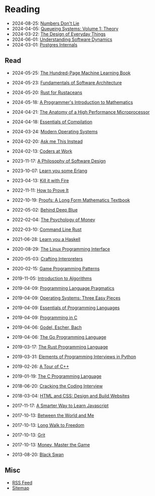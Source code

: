 # Reading

- 2024-08-25: [Numbers Don't Lie](./numbers-dont-lie.md)
- 2024-04-05: [Queueing Systems: Volume 1: Theory](./queueing-systems-vol-1.md)
- 2024-03-22: [The Design of Everyday Things](./the-design-of-everyday-things.md)
- 2024-06-01: [Understanding Software Dynamics](./understanding-software-dynamics.md)
- 2024-03-01: [Postgres Internals](./postgres-internals.md)

## Read

- 2024-05-25: [The Hundred-Page Machine Learning Book](./the-hundred-page-machine-learning-book.md)
- 2024-05-23: [Fundamentals of Software Architecture](./fundamentals-of-software-architecture.md)
- 2024-05-20: [Rust for Rustaceans](./rust-for-rustaceans.md)
- 2024-05-18: [A Programmer's Introduction to Mathematics](./a-programmers-introduction-to-mathematics.md)
- 2024-04-21: [The Anatomy of a High Performance Microprocessor](./the-anatomy-of-a-high-performance-microprocessor.md)
- 2024-04-18: [Essentials of Compilation](./essentials-of-compilation.md)
- 2024-03-24: [Modern Operating Systems](./modern-operating-systems.md)
- 2024-02-20: [Ask me This Instead](./ask-me-this-instead.md)
- 2024-02-13: [Coders at Work](./coders-at-work.md)

- 2023-11-17: [A Philosophy of Software Design](./a-philosophy-of-software-design.md)
- 2023-10-07: [Learn you some Erlang](./learn-you-some-erlang.md)
- 2023-04-13: [Kill it with Fire](./kill-it-with-fire.md)

- 2022-11-11: [How to Prove It](./how-to-prove-it.md)
- 2022-10-19: [Proofs: A Long Form Mathematics Textbook](./proofs-a-long-form-mathematics-textbooks.md)
- 2022-05-02: [Behind Deep Blue](./behind-deep-blue.md)
- 2022-02-04: [The Psychology of Money](./the-psychology-of-money.md)
- 2022-03-10: [Command Line Rust](./command-line-rust.md)

- 2021-06-28: [Learn you a Haskell](./learn-you-a-haskell.md)

- 2020-08-29: [The Linux Programming Interface](./the-linux-programming-interface.md)
- 2020-05-03: [Crafting Interpreters](./crafting-interpreters.md)
- 2020-02-15: [Game Programming Patterns](./game-programming-patterns.md)

- 2019-11-05: [Introduction to Algorithms](./introduction-to-algorithms.md)
- 2019-04-09: [Programming Language Pragmatics](./programming-language-pragmatics.md)
- 2019-04-09: [Operating Systems: Three Easy Pieces](./operating-systems-three-easy-pieces.md)
- 2019-04-09: [Essentials of Programming Languages](./essentials-of-programming-languages.md)
- 2019-04-09: [Programming in C](./programming-in-c.md)
- 2019-04-06: [Godel, Escher, Bach](./godel-escher-bach.md)
- 2019-04-06: [The Go Programming Language](./the-go-programming-language.md)
- 2019-03-17: [The Rust Programming Language](./the-rust-programming-language.md)
- 2019-03-31: [Elements of Programming Interviews in Python](./elements-of-programming-interviews-in-python.md)
- 2019-02-26: [A Tour of C++](./a-tour-of-cpp.md)
- 2019-01-19: [The C Programming Language](./the-c-programming-language.md)

- 2018-06-20: [Cracking the Coding Interview](./cracking-the-coding-interview.md)
- 2018-03-04: [HTML and CSS: Design and Build Websites](./html-and-css-design-and-build-websites.md)

- 2017-11-17: [A Smarter Way to Learn Javascript](./a-smarter-way-to-learn-javascript.md)
- 2017-10-13: [Between the World and Me](./between-the-world-and-me.md)
- 2017-10-13: [Long Walk to Freedom](./long-walk-to-freedom.md)
- 2017-10-13: [Grit](./grit.md)
- 2017-10-13: [Money, Master the Game](./money-master-the-game.md)

- 2013-08-20: [Black Swan](./black-swan.md)

## Misc

- [RSS Feed](./rss.xml)
- [Sitemap](./sitemap.xml)
